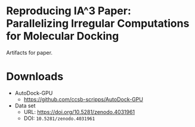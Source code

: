# Reproducing IA^3 Paper: Parallelizing Irregular Computations for Molecular Docking

Artifacts for paper.

# Downloads

* AutoDock-GPU
	*  https://github.com/ccsb-scripps/AutoDock-GPU
* Data set
	* URL: https://doi.org/10.5281/zenodo.4031961
	* DOI: `10.5281/zenodo.4031961`


